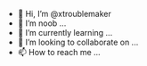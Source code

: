 - 👋 Hi, I’m @xtroublemaker
- 👀 I’m noob ...
- 🌱 I’m currently learning ...
- 💞️ I’m looking to collaborate on ...
- 📫 How to reach me ...

<!---
xtroublemaker/xtroublemaker is a ✨ special ✨ repository because its `README.md` (this file) appears on your GitHub profile.
You can click the Preview link to take a look at your changes.
--->
